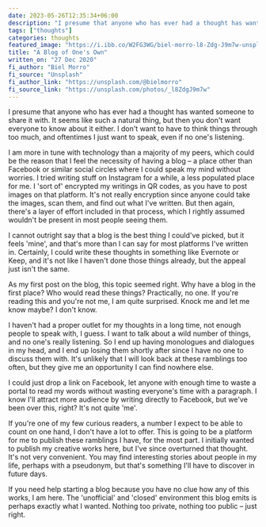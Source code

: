 ```yaml
---
date: 2023-05-26T12:35:34+06:00
description: "I presume that anyone who has ever had a thought has wanted someone to share it with. It seems like such a natural thing, but then you don't want everyone to know about it either. I don't want to have to think things through too much, and oftentimes I just want to speak, even if no one's listening."
tags: ["thoughts"]
categories: thoughts
featured_image: "https://i.ibb.co/W2FG3WG/biel-morro-l8-Zdg-J9m7w-unsplash.jpg"
title: "A Blog of One's Own"
written_on: "27 Dec 2020"
fi_author: "Biel Morro"
fi_source: "Unsplash"
fi_author_link: "https://unsplash.com/@bielmorro"
fi_source_link: "https://unsplash.com/photos/_l8ZdgJ9m7w"
---
```


I presume that anyone who has ever had a thought has wanted someone to share it with. It seems like such a natural thing, but then you don't want everyone to know about it either. I don't want to have to think things through too much, and oftentimes I just want to speak, even if no one's listening.

I am more in tune with technology than a majority of my peers, which could be the reason that I feel the necessity of having a blog – a place other than Facebook or similar social circles where I could speak my mind without worries. I tried writing stuff on Instagram for a while, a less populated place for me. I 'sort of' encrypted my writings in QR codes, as you have to post images on that platform. It's not really encryption since anyone could take the images, scan them, and find out what I've written. But then again, there's a layer of effort included in that process, which I rightly assumed wouldn't be present in most people seeing them.

I cannot outright say that a blog is the best thing I could've picked, but it feels 'mine', and that's more than I can say for most platforms I've written in. Certainly, I could write these thoughts in something like Evernote or Keep, and it's not like I haven't done those things already, but the appeal just isn't the same.

As my first post on the blog, this topic seemed right. Why have a blog in the first place? Who would read these things? Practically, no one. If you're reading this and you're not me, I am quite surprised. Knock me and let me know maybe? I don't know.

I haven't had a proper outlet for my thoughts in a long time, not enough people to speak with, I guess. I want to talk about a wild number of things, and no one's really listening. So I end up having monologues and dialogues in my head, and I end up losing them shortly after since I have no one to discuss them with. It's unlikely that I will look back at these ramblings too often, but they give me an opportunity I can find nowhere else.

I could just drop a link on Facebook, let anyone with enough time to waste a portal to read my words without wasting everyone's time with a paragraph. I know I'll attract more audience by writing directly to Facebook, but we've been over this, right? It's not quite 'me'.

If you're one of my few curious readers, a number I expect to be able to count on one hand, I don't have a lot to offer. This is going to be a platform for me to publish these ramblings I have, for the most part. I initially wanted to publish my creative works here, but I've since overturned that thought. It's not very convenient. You may find interesting stories about people in my life, perhaps with a pseudonym, but that's something I'll have to discover in future days.

If you need help starting a blog because you have no clue how any of this works, I am here. The 'unofficial' and 'closed' environment this blog emits is perhaps exactly what I wanted. Nothing too private, nothing too public – just right.
